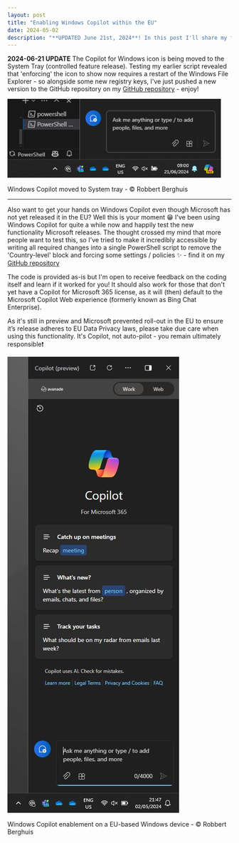 ```yaml
---
layout: post
title: "Enabling Windows Copilot within the EU"
date: 2024-05-02
description: "**UPDATED June 21st, 2024**! In this post I'll share my findings on how to bypass the Country-level restrictions imposed by Microsoft that disables Windows Copilot. Next to how, I'm also sharing a PowerShell script that can help enable it for you!"
---
```


**2024-06-21 UPDATE** The Copilot for Windows icon is being moved to the System Tray (controlled feature release). Testing my earlier script revealed that 'enforcing' the icon to show now requires a restart of the Windows File Explorer - so alongside some new registry keys, I've just pushed a new version to the GitHub repository on my [GitHub repository](https://github.com/rberghuis/WindowsCopilot) - enjoy!

![Windows Copilot moved to System tray - © Robbert Berghuis](/assets/images/20240621-WindowsPowerShellTray.png)
<figcaption>Windows Copilot moved to System tray - © Robbert Berghuis</figcaption>

---

Also want to get your hands on Windows Copilot even though Microsoft has not yet released it in the EU? Well this is your moment 😁 I've been using Windows Copilot for quite a while now and happily test the new functionality Microsoft releases. The thought crossed my mind that more people want to test this, so I've tried to make it incredibly accessible by writing all required changes into a single PowerShell script to remove the 'Country-level' block and forcing some settings / policies ✨ - find it on my [GitHub repository](https://github.com/rberghuis/WindowsCopilot)
 
The code is provided as-is but I'm open to receive feedback on the coding itself and learn if it worked for you! It should also work for those that don't yet have a Copilot for Microsoft 365 license, as it will (then) default to the Microsoft Copilot Web experience (formerly known as Bing Chat Enterprise). 

As it's still in preview and Microsoft prevented roll-out in the EU to ensure it’s release adheres to EU Data Privacy laws, please take due care when using this functionality. It's Copilot, not auto-pilot - you remain ultimately responsible❗

![Windows Copilot enablement on a EU-based Windows device - © Robbert Berghuis](/assets/images/20240502-WindowsPowerShell.jpg)
<figcaption>Windows Copilot enablement on a EU-based Windows device - © Robbert Berghuis</figcaption>